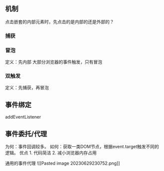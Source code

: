 ## 机制
点击嵌套的内部元素时，先点击的是内部的还是外部的？
### 捕获
### 冒泡
定义：先内部
大部分浏览器的事件触发，只有冒泡
### 双触发
定义：先捕获，再冒泡
## 事件绑定
addEventListener
## 事件委托/代理
为何：事件回调较多。
如何：获取一类DOM节点，根据event.target触发不同的逻辑。
优点
	1. 代码简洁
	2. 减小浏览器内存占用

通用的事件代理
![[Pasted image 20230629230752.png]] 